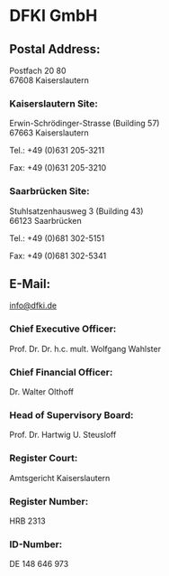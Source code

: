 
# DFKI GmbH

## Postal Address:
	
Postfach 20 80  
67608 Kaiserslautern
	

### Kaiserslautern Site:
	
Erwin-Schrödinger-Strasse (Building 57)  
67663 Kaiserslautern
	
Tel.: +49 (0)631 205-3211
	
Fax: +49 (0)631 205-3210


### Saarbrücken Site:
	
Stuhlsatzenhausweg 3 (Building 43)  
66123 Saarbrücken
	
Tel.: +49 (0)681 302-5151
	
Fax: +49 (0)681 302-5341

 
## E-Mail: 
	
info@dfki.de
 

### Chief Executive Officer: 
		
Prof. Dr. Dr. h.c. mult. Wolfgang Wahlster
		
	
### Chief Financial Officer: 
		
Dr. Walter Olthoff
		

### Head of Supervisory Board: 
		
Prof. Dr. Hartwig U. Steusloff

	
### Register Court: 
		
Amtsgericht Kaiserslautern
		
	
### Register Number: 
		
HRB 2313
		

### ID-Number: 
		
DE 148 646 973
